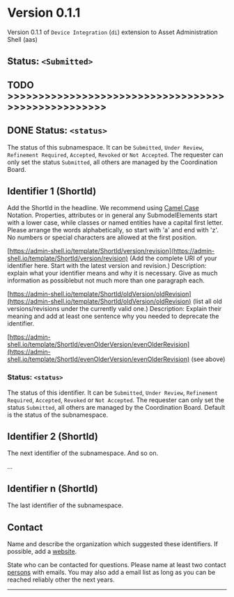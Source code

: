 # Version 0.1.1

Version 0.1.1 of `Device Integration` (`di`) extension to Asset Administration Shell (aas)

## Status: `<Submitted>`

 
## TODO >>>>>>>>>>>>>>>>>>>>>>>>>>>>>>>>>>>>>>>>>>>>>>>>>>>

## DONE Status: `<status>`
The status of this subnamespace. It can be `Submitted`, `Under Review`, `Refinement Required`,
 `Accepted`, `Revoked` or `Not Accepted`. The requester can only set the status
 `Submitted`, all others are managed by the Coordination Board.

## Identifier 1 (ShortId)

Add the ShortId in the headline. We recommend using
 [Camel Case](https://en.wikipedia.org/wiki/Camel_case) Notation. Properties, attributes or
 in general any SubmodelElements start with a lower case, while classes or named entities
 have a capital first letter. Please arrange the words alphabetically, so start with 'a'
 and end with 'z'. No numbers or special characters are allowed at the first position.

[https://admin-shell.io/template/ShortId/version/revision](https://admin-shell.io/template/ShortId/version/revision)
 (Add the complete URI of your identifier here. Start with the latest version and revision.)
 Description: explain what your identifier means and why it is necessary. Give as much
 information as possiblebut not much more than one paragraph each.


[https://admin-shell.io/template/ShortId/oldVersion/oldRevision](https://admin-shell.io/template/ShortId/oldVersion/oldRevision)
 (list all old versions/revisions under the currently valid one.) Description:
 Explain their meaning and add at least one sentence why you needed to
 deprecate the identifier.

[https://admin-shell.io/template/ShortId/evenOlderVersion/evenOlderRevision](https://admin-shell.io/template/ShortId/evenOlderVersion/evenOlderRevision) (see above)

### Status: `<status>`
The status of this identifier. It can be `Submitted`, `Under Review`, `Refinement Required`,
 `Accepted`, `Revoked` or `Not Accepted`. The requester can only set the status `Submitted`,
 all others are managed by the Coordination Board. Default is the status of the subnamespace.


## Identifier 2 (ShortId)

The next identifier of the subnamespace. And so on.

...

## Identifier n (ShortId)

The last identifier of the subnamespace.


## Contact

Name and describe the organization which suggested these identifiers. If possible,
 add a [website](https://example.org/).

State who can be contacted for questions. Please name at least two
 contact [persons](mailto:contact@example.org) with emails. You may also add
 a email list as long as you can be reached reliably other the next years.

---

